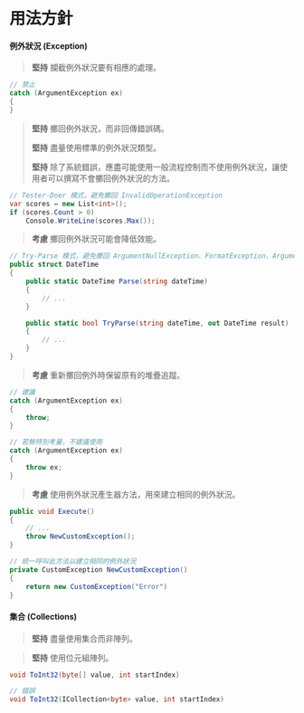 # 用法方針

#### 例外狀況 \(Exception\)

> **堅持** 攔截例外狀況要有相應的處理。

```csharp
// 禁止
catch (ArgumentException ex)
{
}
```

> **堅持** 擲回例外狀況，而非回傳錯誤碼。
>
> **堅持** 盡量使用標準的例外狀況類型。
>
> **堅持** 除了系統錯誤，應盡可能使用一般流程控制而不使用例外狀況，讓使用者可以撰寫不會擲回例外狀況的方法。

```csharp
// Tester-Doer 模式，避免擲回 InvalidOperationException
var scores = new List<int>();
if (scores.Count > 0)
    Console.WriteLine(scores.Max());
```

> **考慮** 擲回例外狀況可能會降低效能。

```csharp
// Try-Parse 模式，避免擲回 ArgumentNullException、FormatException、ArgumentException
public struct DateTime
{
    public static DateTime Parse(string dateTime)
    { 
        // ... 
    }

    public static bool TryParse(string dateTime, out DateTime result)
    {
        // ...
    }
}
```

> **考慮** 重新擲回例外時保留原有的堆疊追蹤。

```csharp
// 建議
catch (ArgumentException ex)
{
    throw;
}

// 若無特別考量，不建議使用
catch (ArgumentException ex)
{
    throw ex;
}
```

> **考慮** 使用例外狀況產生器方法，用來建立相同的例外狀況。

```csharp
public void Execute()
{
    // ...
    throw NewCustomException();
}

// 統一呼叫此方法以建立相同的例外狀況
private CustomException NewCustomException()
{
    return new CustomException("Error")
}
```

#### 集合 \(Collections\)

> **堅持** 盡量使用集合而非陣列。

> **堅持** 使用位元組陣列。

```csharp
void ToInt32(byte[] value, int startIndex)

// 錯誤
void ToInt32(ICollection<byte> value, int startIndex)
```





